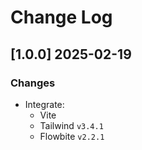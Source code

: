 # Change Log

## [1.0.0] 2025-02-19
### Changes

- Integrate:
  - Vite
  - Tailwind `v3.4.1`
  - Flowbite `v2.2.1`
